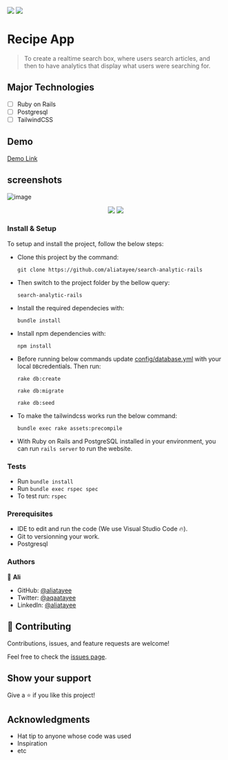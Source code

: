![](https://img.shields.io/badge/Ali-Atayee-gree?labelColor=red)&nbsp;![](https://img.shields.io/badge/Helpjuice-blue?labelColor=blue)&nbsp;

# Recipe App

> To create a realtime search box, where users search articles, and then to have analytics that display what users were searching for. 

## Major Technologies
- [ ] Ruby on Rails
- [ ] Postgresql
- [ ] TailwindCSS
## Demo
[Demo Link](https://search-analytic.onrender.com/) 

## screenshots
![image](https://user-images.githubusercontent.com/74867463/205667659-58455ff3-47f3-40a0-9e95-f0aa6c162d75.png)
<p align="center">
  <img src="https://user-images.githubusercontent.com/74867463/205668526-bd915562-db7c-472b-b629-dca1d85fd254.png" />
  <img src="https://user-images.githubusercontent.com/74867463/205668349-c7ff04a2-bd30-4e5f-b324-c205cf82527e.png" />
</p>

### Install & Setup

To setup and install the project, follow the below steps:
- Clone this project by the command: 
  ```
  git clone https://github.com/aliatayee/search-analytic-rails
  ```

- Then switch to the project folder by the bellow query:

  ```
  search-analytic-rails
  ```

- Install the required dependecies with:
  ```
  bundle install
  ```
- Install npm dependencies with: 
  ```
  npm install
  ```
- Before running below commands update [config/database.yml](./config/database.yml) with your local `DB`credentials. Then run:
    ```
    rake db:create
    ```
    ```
    rake db:migrate
    ```
    ```
    rake db:seed
    ```
- To make the tailwindcss works run the below command:
    ```
    bundle exec rake assets:precompile
    ```

- With Ruby on Rails and PostgreSQL installed in your environment, you can run `rails server` to run the website.
### Tests

- Run `bundle install`
- Run `bundle exec rspec spec`
- To test run: `rspec`

### Prerequisites

- IDE to edit and run the code (We use Visual Studio Code 🔥).
- Git to versionning your work.
- Postgresql

### Authors
👤 **Ali**

- GitHub: [@aliatayee](https://github.com/aliatayee)
- Twitter: [@aqaatayee](https://twitter.com/aqaatayee)
- LinkedIn: [@aliatayee](https://www.linkedin.com/in/aliatayee/)


## 🤝 Contributing
Contributions, issues, and feature requests are welcome!

Feel free to check the [issues page](../../issues/).

## Show your support
Give a ⭐️ if you like this project!

## Acknowledgments
- Hat tip to anyone whose code was used
- Inspiration
- etc
